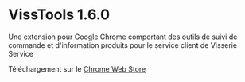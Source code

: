 # VissTools 1.6.0

Une extension pour Google Chrome comportant des outils de suivi de commande et d'information produits pour le service client de Visserie Service

Téléchargement sur le [Chrome Web Store](https://chromewebstore.google.com/detail/visstools/femiiiaohpbbhalopkmbbnelmllaaiei?utm_source=ext_app_menu)